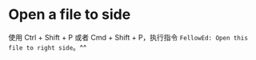 # Open a file to side

使用 Ctrl + Shift + P 或者 Cmd + Shift + P，执行指令 `FellowEd: Open this file to right side`。^^
